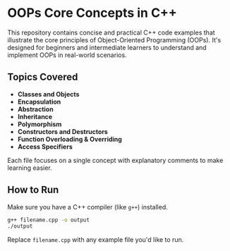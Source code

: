 
# OOPs Core Concepts in C++

This repository contains concise and practical C++ code examples that illustrate the core principles of Object-Oriented Programming (OOPs). It's designed for beginners and intermediate learners to understand and implement OOPs in real-world scenarios.

##  Topics Covered

- **Classes and Objects**
- **Encapsulation**
- **Abstraction**
- **Inheritance**
- **Polymorphism**
- **Constructors and Destructors**
- **Function Overloading & Overriding**
- **Access Specifiers**

Each file focuses on a single concept with explanatory comments to make learning easier.

##  How to Run

Make sure you have a C++ compiler (like `g++`) installed.

```bash
g++ filename.cpp -o output
./output
````

Replace `filename.cpp` with any example file you'd like to run.


